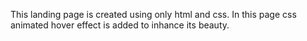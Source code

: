 This landing page is created using only html and css. In this page css animated hover effect is added to inhance its beauty.
